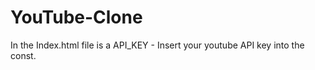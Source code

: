 # YouTube-Clone


In the Index.html file is a API_KEY - Insert your youtube API key into the const.
